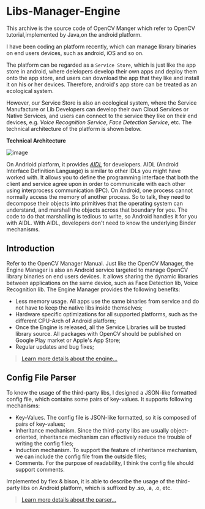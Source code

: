 Libs-Manager-Engine
===
This archive is the source code of OpenCV Manger which refer to OpenCV tutorial,implemented by Java,on the android platform.

I have been coding an platform recently, which can manage library binaries on end users devices, such as android, iOS and so on.

The platform can be regarded as a `Service Store`, which is just like the app store in android, where delelopers develop their own apps and deploy them onto the app store, and users can download the app that they like and install it on his or her devices. Therefore, android's app store can be treated as an ecological system.

However, our Service Store is also an ecological system, where the Service Manufacture or Lib Developers can develop their own Cloud Services or Native Services, and users can connect to the service they like on their end devices, e.g. *Voice Recognition Service*, *Face Detection Service*, etc. The technical architecture of the platform is shown below.

**Technical Architecture**

![image](https://github.com/lijiansong/OpenCV-Manager-Engine/blob/master/screenshot/arch.png "Technical Architecture")

On Andrioid platform, it provides [*AIDL*](https://developer.android.com/guide/components/aidl.html) for developers. AIDL (Android Interface Definition Language) is similar to other IDLs you might have worked with. It allows you to define the programming interface that both the client and service agree upon in order to communicate with each other using interprocess communication (IPC). On Android, one process cannot normally access the memory of another process. So to talk, they need to decompose their objects into primitives that the operating system can understand, and marshall the objects across that boundary for you. The code to do that marshalling is tedious to write, so Android handles it for you with AIDL. With AIDL, developers don't need to know the underlying Binder mechanisms.

Introduction
---
Refer to the OpenCV Manager Manual.
Just like the OpenCV Manager, the Engine Manager is also an Android service targeted to manage OpenCV library binaries on end users devices. It allows sharing the dynamic libraries between applications on the same device, such as Face Detection lib, Voice Recognition lib. The Engine Manager provides the following benefits:
- Less memory usage. All apps use the same binaries from service and do not have to keep the native libs inside themselves;
- Hardware specific optimizations for all supported platforms, such as the different CPU-Arch of Android platform;
- Once the Engine is released, all the Service Libraries will be trusted library source. All packages with OpenCV should be published on Google Play market or Apple's App Store;
- Regular updates and bug fixes;

> [Learn more details about the engine...](https://github.com/lijiansong/Libs-Manager-Engine/blob/master/engine/README.md)

Config File Parser
---
To know the usage of the third-party libs, I designed a JSON-like formatted config file, which contains some pairs of key-values. It supports following mechanisms:
- Key-Values. The config file is JSON-like formatted, so it is composed of pairs of key-values;
- Inheritance mechanism. Since the third-party libs are usually object-oriented, inheritance mechanism can effectively reduce the trouble of writing the config files;
- Induction mechanism. To support the feature of inheritance mechanism, we can include the config file from the outside files;
- Comments. For the purpose of readability, I think the config file should support comments.

Implemented by flex & bison, it is able to describe the usage of the third-party libs on Android platform, which is suffixed by .so, .a, .o, etc.<br>
> [Learn more details about the parser...](https://github.com/lijiansong/ConfigFileParser)



